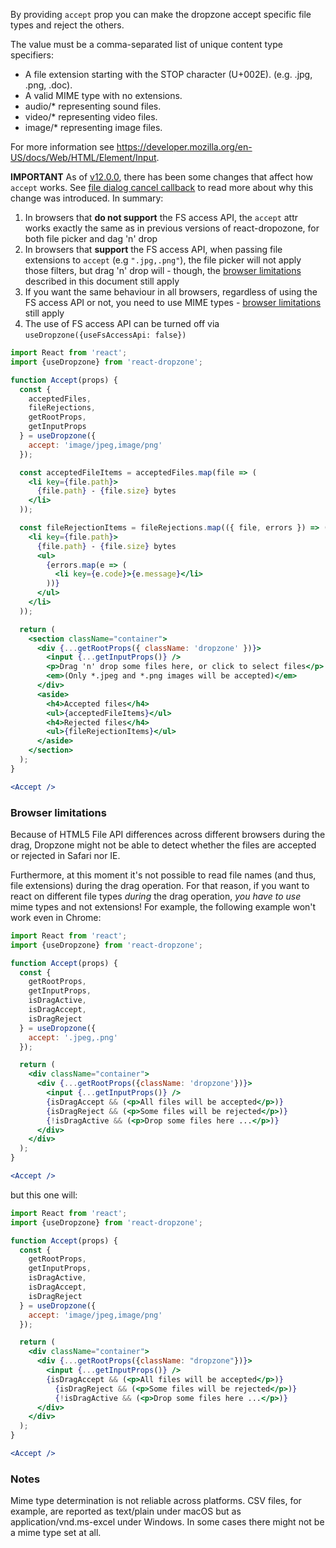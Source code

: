 By providing `accept` prop you can make the dropzone accept specific file types and reject the others.

The value must be a comma-separated list of unique content type specifiers:
* A file extension starting with the STOP character (U+002E). (e.g. .jpg, .png, .doc).
* A valid MIME type with no extensions.
* audio/* representing sound files.
* video/* representing video files.
* image/* representing image files.

For more information see https://developer.mozilla.org/en-US/docs/Web/HTML/Element/Input.

**IMPORTANT** As of [v12.0.0](https://github.com/react-dropzone/react-dropzone/releases/tag/v12.0.0), there has been some changes that affect how `accept` works.
See [file dialog cancel callback](../../README.md#file-dialog-cancel-callback) to read more about why this change was introduced. In summary:
1. In browsers that **do not support** the FS access API, the `accept` attr works exactly the same as in previous versions of react-dropozone, for both file picker and dag 'n' drop
2. In browsers that **support** the FS access API, when passing file extensions to `accept` (e.g `".jpg,.png"`), the file picker will not apply those filters, but drag 'n' drop will - though, the [browser limitations](#browser-limitations) described in this document still apply
3. If you want the same behaviour in all browsers, regardless of using the FS access API or not, you need to use MIME types - [browser limitations](#browser-limitations) still apply
4. The use of FS access API can be turned off via `useDropzone({useFsAccessApi: false})`

```jsx harmony
import React from 'react';
import {useDropzone} from 'react-dropzone';

function Accept(props) {
  const {
    acceptedFiles,
    fileRejections,
    getRootProps,
    getInputProps
  } = useDropzone({
    accept: 'image/jpeg,image/png'
  });

  const acceptedFileItems = acceptedFiles.map(file => (
    <li key={file.path}>
      {file.path} - {file.size} bytes
    </li>
  ));

  const fileRejectionItems = fileRejections.map(({ file, errors }) => (
    <li key={file.path}>
      {file.path} - {file.size} bytes
      <ul>
        {errors.map(e => (
          <li key={e.code}>{e.message}</li>
        ))}
      </ul>
    </li>
  ));

  return (
    <section className="container">
      <div {...getRootProps({ className: 'dropzone' })}>
        <input {...getInputProps()} />
        <p>Drag 'n' drop some files here, or click to select files</p>
        <em>(Only *.jpeg and *.png images will be accepted)</em>
      </div>
      <aside>
        <h4>Accepted files</h4>
        <ul>{acceptedFileItems}</ul>
        <h4>Rejected files</h4>
        <ul>{fileRejectionItems}</ul>
      </aside>
    </section>
  );
}

<Accept />
```

### Browser limitations

Because of HTML5 File API differences across different browsers during the drag, Dropzone might not be able to detect whether the files are accepted or rejected in Safari nor IE.

Furthermore, at this moment it's not possible to read file names (and thus, file extensions) during the drag operation. For that reason, if you want to react on different file types _during_ the drag operation, _you have to use_ mime types and not extensions! For example, the following example won't work even in Chrome:

```jsx harmony
import React from 'react';
import {useDropzone} from 'react-dropzone';

function Accept(props) {
  const {
    getRootProps,
    getInputProps,
    isDragActive,
    isDragAccept,
    isDragReject
  } = useDropzone({
    accept: '.jpeg,.png'
  });

  return (
    <div className="container">
      <div {...getRootProps({className: 'dropzone'})}>
        <input {...getInputProps()} />
        {isDragAccept && (<p>All files will be accepted</p>)}
        {isDragReject && (<p>Some files will be rejected</p>)}
        {!isDragActive && (<p>Drop some files here ...</p>)}
      </div>
    </div>
  );
}

<Accept />
```

but this one will:

```jsx harmony
import React from 'react';
import {useDropzone} from 'react-dropzone';

function Accept(props) {
  const {
    getRootProps,
    getInputProps,
    isDragActive,
    isDragAccept,
    isDragReject
  } = useDropzone({
    accept: 'image/jpeg,image/png'
  });

  return (
    <div className="container">
      <div {...getRootProps({className: "dropzone"})}>
        <input {...getInputProps()} />
        {isDragAccept && (<p>All files will be accepted</p>)}
          {isDragReject && (<p>Some files will be rejected</p>)}
          {!isDragActive && (<p>Drop some files here ...</p>)}
      </div>
    </div>
  );
}

<Accept />
```

### Notes

Mime type determination is not reliable across platforms. CSV files, for example, are reported as text/plain under macOS but as application/vnd.ms-excel under Windows. In some cases there might not be a mime type set at all.

